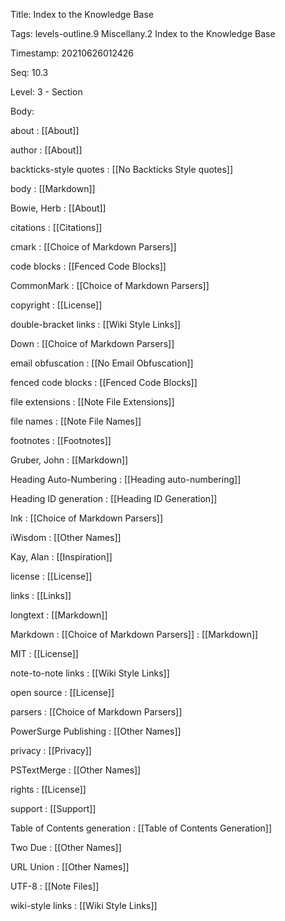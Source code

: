 Title:  Index to the Knowledge Base

Tags:   levels-outline.9 Miscellany.2 Index to the Knowledge Base

Timestamp: 20210626012426

Seq:    10.3

Level:  3 - Section

Body: 

about
: [[About]]

author
: [[About]]

backticks-style quotes
: [[No Backticks Style quotes]]

body
: [[Markdown]]

Bowie, Herb
: [[About]]

citations
: [[Citations]]

cmark
: [[Choice of Markdown Parsers]]

code blocks
: [[Fenced Code Blocks]]

CommonMark
: [[Choice of Markdown Parsers]]

copyright
: [[License]]

double-bracket links
: [[Wiki Style Links]]

Down
: [[Choice of Markdown Parsers]]

email obfuscation
: [[No Email Obfuscation]]

fenced code blocks
: [[Fenced Code Blocks]]

file extensions
: [[Note File Extensions]]

file names
: [[Note File Names]]

footnotes
: [[Footnotes]]

Gruber, John
: [[Markdown]]

Heading Auto-Numbering
: [[Heading auto-numbering]]

Heading ID generation
: [[Heading ID Generation]]

Ink
: [[Choice of Markdown Parsers]]

iWisdom
: [[Other Names]]

Kay, Alan
: [[Inspiration]]

license
: [[License]]

links
: [[Links]]

longtext
: [[Markdown]]

Markdown
: [[Choice of Markdown Parsers]]
: [[Markdown]]

MIT
: [[License]]

note-to-note links
: [[Wiki Style Links]]

open source
: [[License]]

parsers
: [[Choice of Markdown Parsers]]

PowerSurge Publishing
: [[Other Names]]

privacy
: [[Privacy]]

PSTextMerge
: [[Other Names]]

rights
: [[License]]

support
: [[Support]]

Table of Contents generation
: [[Table of Contents Generation]]

Two Due
: [[Other Names]]

URL Union
: [[Other Names]]

UTF-8
: [[Note Files]]

wiki-style links
: [[Wiki Style Links]]
